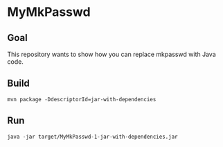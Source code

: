 # MyMkPasswd

## Goal
This repository wants to show how you can replace mkpasswd with Java code.

## Build
```
mvn package -DdescriptorId=jar-with-dependencies
```

## Run
```
java -jar target/MyMkPasswd-1-jar-with-dependencies.jar 
```
